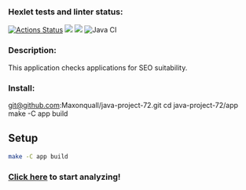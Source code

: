 ### Hexlet tests and linter status:
[![Actions Status](https://github.com/Maxonquall/java-project-72/actions/workflows/hexlet-check.yml/badge.svg)](https://github.com/Maxonquall/java-project-72/actions)
<a href="https://codeclimate.com/github/Maxonquall/java-project-72/maintainability"><img src="https://api.codeclimate.com/v1/badges/6ddb86c0b8c0ba10bf52/maintainability" /></a>
<a href="https://codeclimate.com/github/Maxonquall/java-project-72/test_coverage"><img src="https://api.codeclimate.com/v1/badges/1b44a4519ef2ac70f23b/test_coverage" /></a>
![Java CI](https://github.com/Maxonquall/java-project-72/actions/workflows/main.yml/badge.svg)

### Description:
This application checks applications for SEO suitability.

### Install:
git@github.com:Maxonquall/java-project-72.git
cd java-project-72/app
make -C app build

## Setup

```bash
make -C app build
```

### [Click here](https://java-project-72-jnql.onrender.com) to start analyzing!